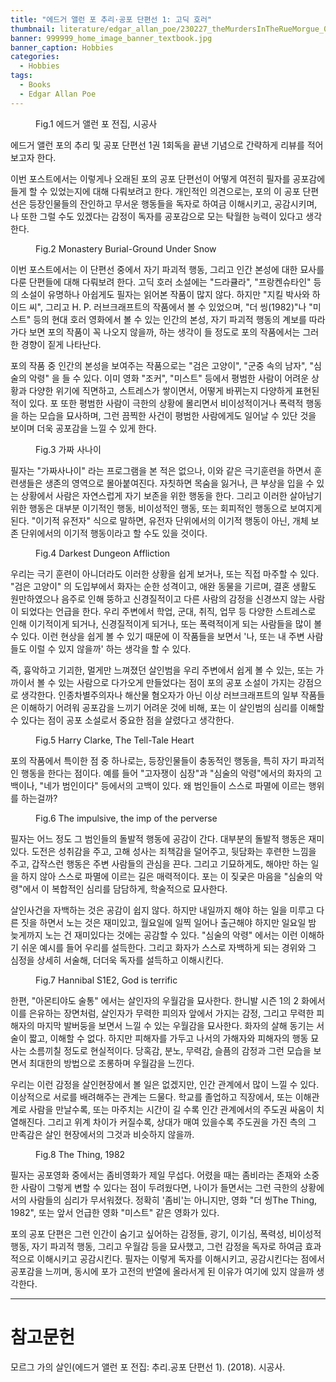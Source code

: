 ```yaml
---
title: "에드거 앨런 포 추리·공포 단편선 1: 고딕 호러"
thumbnail: literature/edgar_allan_poe/230227_theMurdersInTheRueMorgue_00.jpg
banner: 999999_home_image_banner_textbook.jpg
banner_caption: Hobbies
categories:
  - Hobbies
tags:
  - Books
  - Edgar Allan Poe
---
```


<figure class="align-center" style="width: 200px">
  <a href="/assets/images/literature/edgar_allan_poe/220120_EdgarAllanPoe_00.jpg">
  <img src="{{ site.url }}{{ site.baseurl }}/assets/images/literature/edgar_allan_poe/220120_EdgarAllanPoe_00.jpg" alt="">
  </a>
  <figcaption>
  Fig.1 에드거 앨런 포 전집, 시공사
  </figcaption>
</figure>

에드거 앨런 포의 추리 및 공포 단편선 1권 1회독을 끝낸 기념으로 간략하게 리뷰를 적어 보고자 한다.

이번 포스트에서는 이렇게나 오래된 포의 공포 단편선이 어떻게 여전히 필자를 공포감에 들게 할 수 있었는지에 대해 다뤄보려고 한다. 개인적인 의견으로는, 포의 이 공포 단편선은 등장인물들의 잔인하고 무서운 행동들을 독자로 하여금 이해시키고, 공감시키며, 나 또한 그럴 수도 있겠다는 감정이 독자를 공포감으로 모는 탁월한 능력이 있다고 생각한다.

<figure class="align-center" style="width: 300px">
  <a href="/assets/images/literature/edgar_allan_poe/230618_Caspar_David_Friedrich_-_Klosterruine_im_Schnee_00.jpg">
  <img src="{{ site.url }}{{ site.baseurl }}/assets/images/literature/edgar_allan_poe/230618_Caspar_David_Friedrich_-_Klosterruine_im_Schnee_02.jpg" alt="">
  </a>
  <figcaption>
  Fig.2 Monastery Burial-Ground Under Snow
  </figcaption>
</figure>

이번 포스트에서는 이 단편선 중에서 자기 파괴적 행동, 그리고 인간 본성에 대한 묘사를 다룬 단편들에 대해 다뤄보려 한다. 고딕 호러 소설에는 "드라큘라", "프랑켄슈타인" 등의 소설이 유명하나 아쉽게도 필자는 읽어본 작품이 많지 않다. 하지만 "지킬 박사와 하이드 씨", 그리고 H. P. 러브크래프트의 작품에서 볼 수 있었으며, "더 씽(1982)"나 "미스트" 등의 현대 호러 영화에서 볼 수 있는 인간의 본성, 자기 파괴적 행동의 계보를 따라가다 보면 포의 작품이 꼭 나오지 않을까, 하는 생각이 들 정도로 포의 작품에서는 그러한 경향이 짙게 나타난다.

포의 작품 중 인간의 본성을 보여주는 작품으로는 "검은 고양이", "군중 속의 남자", "심술의 악령" 을 들 수 있다. 이미 영화 "조커", "미스트" 등에서 평범한 사람이 어려운 상황과 다양한 위기에 직면하고, 스트레스가 쌓이면서, 어떻게 바뀌는지 다양하게 표현된 적이 있다. 포 또한 평범한 사람이 극한의 상황에 몰리면서 비이성적이거나 폭력적 행동을 하는 모습을 묘사하며, 그런 끔찍한 사건이 평범한 사람에게도 일어날 수 있단 것을 보이며 더욱 공포감을 느낄 수 있게 한다.

<figure class="align-center" style="width: 300px">
  <a href="/assets/images/literature/edgar_allan_poe/230716_man_00.jpg">
  <img src="{{ site.url }}{{ site.baseurl }}/assets/images/literature/edgar_allan_poe/230716_man_01_300.jpg" alt="">
  </a>
  <figcaption>
  Fig.3 가짜 사나이
  </figcaption>
</figure>

필자는 "가짜사나이" 라는 프로그램을 본 적은 없으나, 이와 같은 극기훈련을 하면서 훈련생들은 생존의 영역으로 몰아붙여진다. 자칫하면 목숨을 잃거나, 큰 부상을 입을 수 있는 상황에서 사람은 자연스럽게 자기 보존을 위한 행동을 한다. 그리고 이러한 살아남기 위한 행동은 대부분 이기적인 행동, 비이성적인 행동, 또는 회피적인 행동으로 보여지게 된다. "이기적 유전자" 식으로 말하면, 유전자 단위에서의 이기적 행동이 아닌, 개체 보존 단위에서의 이기적 행동이라고 할 수도 있을 것이다.

<figure class="align-center" style="width: 300px">
  <a href="/assets/images/literature/edgar_allan_poe/230618_irrational_00.png">
  <img src="{{ site.url }}{{ site.baseurl }}/assets/images/literature/edgar_allan_poe/230618_irrational_01.png" alt="">
  </a>
  <figcaption>
  Fig.4 Darkest Dungeon Affliction
  </figcaption>
</figure>

우리는 극기 훈련이 아니더라도 이러한 상황을 쉽게 보거나, 또는 직접 마주할 수 있다. "검은 고양이" 의 도입부에서 화자는 순한 성격이고, 애완 동물을 기르며, 결혼 생활도 원만하였으나 음주로 인해 뚱하고 신경질적이고 다른 사람의 감정을 신경쓰지 않는 사람이 되었다는 언급을 한다. 우리 주변에서 학업, 군대, 취직, 업무 등 다양한 스트레스로 인해 이기적이게 되거나, 신경질적이게 되거나, 또는 폭력적이게 되는 사람들을 많이 볼 수 있다. 이런 현상을 쉽게 볼 수 있기 때문에 이 작품들을 보면서 '나, 또는 내 주변 사람들도 이럴 수 있지 않을까' 하는 생각을 할 수 있다.

즉, 흉악하고 기괴한, 멀게만 느껴졌던 살인범을 우리 주변에서 쉽게 볼 수 있는, 또는 가까이서 볼 수 있는 사람으로 다가오게 만들었다는 점이 포의 공포 소설이 가지는 강점으로 생각한다. 인종차별주의자나 해산물 혐오자가 아닌 이상 러브크래프트의 일부 작품들은 이해하기 어려워 공포감을 느끼기 어려운 것에 비해, 포는 이 살인범의 심리를 이해할 수 있다는 점이 공포 소설로서 중요한 점을 살렸다고 생각한다.

<figure class="align-center" style="width: 300px">
  <a href="/assets/images/literature/edgar_allan_poe/230716_telltaleheart_00.jpeg">
  <img src="{{ site.url }}{{ site.baseurl }}/assets/images/literature/edgar_allan_poe/230716_telltaleheart_01_300.jpg" alt="">
  </a>
  <figcaption>
  Fig.5 Harry Clarke, The Tell-Tale Heart
  </figcaption>
</figure>

포의 작품에서 특이한 점 중 하나로는, 등장인물들이 충동적인 행동을, 특히 자기 파괴적인 행동을 한다는 점이다. 예를 들어 "고자쟁이 심장"과 "심술의 악령"에서의 화자의 고백이나, "네가 범인이다" 등에서의 고백이 있다. 왜 범인들이 스스로 파멸에 이르는 행위를 하는걸까?

<figure class="align-center" style="width: 300px">
  <a href="/assets/images/literature/edgar_allan_poe/230716_imp_00.jpg">
  <img src="{{ site.url }}{{ site.baseurl }}/assets/images/literature/edgar_allan_poe/230716_imp_01_300.jpg" alt="">
  </a>
  <figcaption>
  Fig.6 The impulsive, the imp of the perverse
  </figcaption>
</figure>

필자는 어느 정도 그 범인들의 돌발적 행동에 공감이 간다. 대부분의 돌발적 행동은 재미있다. 도전은 성취감을 주고, 고해 성사는 죄책감을 덜어주고, 뒷담화는 후련한 느낌을 주고, 갑작스런 행동은 주변 사람들의 관심을 끈다. 그리고 기묘하게도, 해야만 하는 일을 하지 않아 스스로 파멸에 이르는 길은 매력적이다. 포는 이 짖궂은 마음을 "심술의 악령"에서 이 복합적인 심리를 담담하게, 학술적으로 묘사한다.

살인사건을 자백하는 것은 공감이 쉽지 않다. 하지만 내일까지 해야 하는 일을 미루고 다른 짓을 하면서 노는 것은 재미있고, 월요일에 일찍 일어나 출근해야 하지만 일요일 밤 늦게까지 노는 건 재미있다는 것에는 공감할 수 있다. "심술의 악령" 에서는 이런 이해하기 쉬운 예시를 들어 우리를 설득한다. 그리고 화자가 스스로 자백하게 되는 경위와 그 심정을 상세히 서술해, 더더욱 독자를 설득하고 이해시킨다.

<figure class="align-center" style="width: 300px">
  <a href="/assets/images/literature/edgar_allan_poe/230716_hannibal_powerful_00.png">
  <img src="{{ site.url }}{{ site.baseurl }}/assets/images/literature/edgar_allan_poe/230716_hannibal_powerful_01_300.png" alt="">
  </a>
  <figcaption>
  Fig.7 Hannibal S1E2, God is terrific
  </figcaption>
</figure>

한편, "아몬티야도 술통" 에서는 살인자의 우월감을 묘사한다. 한니발 시즌 1의 2 화에서 이를 은유하는 장면처럼, 살인자가 무력한 피의자 앞에서 가지는 감정, 그리고 무력한 피해자의 마지막 발버둥을 보면서 느낄 수 있는 우월감을 묘사한다. 화자의 살해 동기는 서술이 짧고, 이해할 수 없다. 하지만 피해자를 가두고 나서의 가해자와 피해자의 행동 묘사는 소름끼칠 정도로 현실적이다. 당혹감, 분노, 무력감, 슬픔의 감정과 그런 모습을 보면서 최대한의 방법으로 조롱하며 우월감을 느낀다.

우리는 이런 감정을 살인현장에서 볼 일은 없겠지만, 인간 관계에서 많이 느낄 수 있다. 이상적으로 서로를 배려해주는 관계는 드물다. 학교를 졸업하고 직장에서, 또는 이해관계로 사람을 만날수록, 또는 마주치는 시간이 길 수록 인간 관계에서의 주도권 싸움이 치열해진다. 그리고 위계 차이가 커질수록, 상대가 매여 있을수록 주도권을 가진 측의 그 만족감은 살인 현장에서의 그것과 비슷하지 않을까.

<figure class="align-center" style="width: 300px">
  <a href="/assets/images/literature/edgar_allan_poe/230716_theThing_00.jpg">
  <img src="{{ site.url }}{{ site.baseurl }}/assets/images/literature/edgar_allan_poe/230716_theThing_01_300.jpg" alt="">
  </a>
  <figcaption>
  Fig.8 The Thing, 1982
  </figcaption>
</figure>

필자는 공포영화 중에서는 좀비영화가 제일 무섭다. 어렸을 때는 좀비라는 존재와 소중한 사람이 그렇게 변할 수 있다는 점이 두려웠다면, 나이가 들면서는 그런 극한의 상황에서의 사람들의 심리가 무서워졌다. 정확히 '좀비'는 아니지만, 영화 "더 씽The Thing, 1982", 또는 앞서 언급한 영화 "미스트" 같은 영화가 있다.

포의 공포 단편은 그런 인간이 숨기고 싶어하는 감정들, 광기, 이기심, 폭력성, 비이성적 행동, 자기 파괴적 행동, 그리고 우월감 등을 묘사했고, 그런 감정을 독자로 하여금 효과적으로 이해시키고 공감시킨다. 필자는 이렇게 독자를 이해시키고, 공감시킨다는 점에서 공포감을 느끼며, 동시에 포가 고전의 반열에 올라서게 된 이유가 여기에 있지 않을까 생각한다.

---
# 참고문헌

모르그 가의 살인(에드거 앨런 포 전집: 추리.공포 단편선 1). (2018). 시공사.
